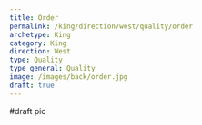 ```yaml
---
title: Order
permalink: /king/direction/west/quality/order
archetype: King
category: King
direction: West
type: Quality
type_general: Quality
image: /images/back/order.jpg
draft: true
---
```

#draft pic
